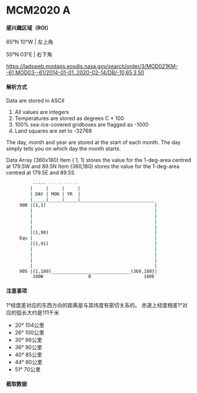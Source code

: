 # MCM2020 A

#### 感兴趣区域（ROI） 
65°N 10°W | 左上角

50°N 03°E | 右下角

https://ladsweb.modaps.eosdis.nasa.gov/search/order/3/MOD021KM--61,MOD03--61/2014-01-01..2020-02-14/DB/-10,65,3,50

#### 解析方式

Data are stored in ASCII

1. All values are integers
2. Temperatures are stored as degrees C * 100
3. 100% sea-ice-covered gridboxes are flagged as -1000
4. Land squares are set to -32768

The day, month and year are stored at the start of each month. The day simply tells
you on which day the month starts.

Data Array (360x180)
Item (  1,  1) stores the value for the 1-deg-area centred at 179.5W and 89.5N
Item (360,180) stores the value for the 1-deg-area centred at 179.5E and 89.5S

```bash
          ----- ----- -----
         |     |     |     |
         | DAY | MON | YR  |
         |_____|_____|_____|____________________________
     90N |(1,1)                                         |
         |                                              |
         |                                              |
         |                                              |
         |                                              |
         |(1,90)                                        |
     Equ |                                              |
         |(1,91)                                        |
         |                                              |
         |                                              |
         |                                              |
         |                                              |
     90S |(1,180)______________________________(360,180)|
          180W                 0                    180E
```
#### 注意事项

1°经度差对应的东西方向的距离是与其纬度有密切关系的。
赤道上经度相差1°对应的弧长大约是111千米
- 20° 104公里
- 26° 100公里
- 30° 96公里
- 36° 90公里
- 40° 85公里
- 44° 80公里
- 51° 70公里

#### 截取数据
